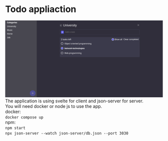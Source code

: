 # Todo appliaction 
![Screen desktop](/assets/screen.png)
The application is using svelte for client and json-server for server.  
You will need docker or node js to use the app.  
docker:  
`docker compose up`  
npm:  
`npm start`  
`npx json-server --watch json-server/db.json --port 3030`
